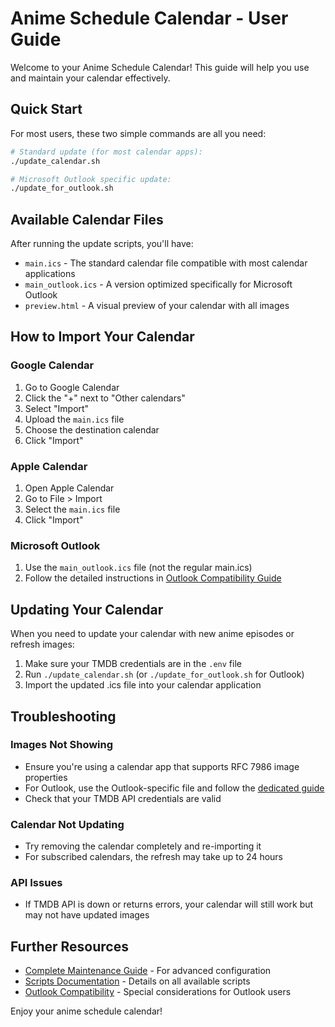 # Anime Schedule Calendar - User Guide

Welcome to your Anime Schedule Calendar! This guide will help you use and maintain your calendar effectively.

## Quick Start

For most users, these two simple commands are all you need:

```bash
# Standard update (for most calendar apps):
./update_calendar.sh

# Microsoft Outlook specific update:
./update_for_outlook.sh
```

## Available Calendar Files

After running the update scripts, you'll have:

- `main.ics` - The standard calendar file compatible with most calendar applications
- `main_outlook.ics` - A version optimized specifically for Microsoft Outlook
- `preview.html` - A visual preview of your calendar with all images

## How to Import Your Calendar

### Google Calendar

1. Go to Google Calendar
2. Click the "+" next to "Other calendars"
3. Select "Import"
4. Upload the `main.ics` file
5. Choose the destination calendar
6. Click "Import"

### Apple Calendar

1. Open Apple Calendar
2. Go to File > Import
3. Select the `main.ics` file
4. Click "Import"

### Microsoft Outlook

1. Use the `main_outlook.ics` file (not the regular main.ics)
2. Follow the detailed instructions in [Outlook Compatibility Guide](/docs/outlook_compatibility.md)

## Updating Your Calendar

When you need to update your calendar with new anime episodes or refresh images:

1. Make sure your TMDB credentials are in the `.env` file
2. Run `./update_calendar.sh` (or `./update_for_outlook.sh` for Outlook)
3. Import the updated .ics file into your calendar application

## Troubleshooting

### Images Not Showing

- Ensure you're using a calendar app that supports RFC 7986 image properties
- For Outlook, use the Outlook-specific file and follow the [dedicated guide](/docs/outlook_compatibility.md)
- Check that your TMDB API credentials are valid

### Calendar Not Updating

- Try removing the calendar completely and re-importing it
- For subscribed calendars, the refresh may take up to 24 hours

### API Issues

- If TMDB API is down or returns errors, your calendar will still work but may not have updated images

## Further Resources

- [Complete Maintenance Guide](/MAINTENANCE.md) - For advanced configuration
- [Scripts Documentation](/scripts/README.md) - Details on all available scripts
- [Outlook Compatibility](/docs/outlook_compatibility.md) - Special considerations for Outlook users

Enjoy your anime schedule calendar!
